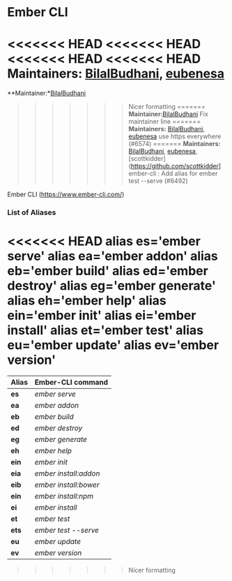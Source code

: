 # Ember CLI

<<<<<<< HEAD
<<<<<<< HEAD
<<<<<<< HEAD
<<<<<<< HEAD
**Maintainers:** [BilalBudhani](http://www.github.com/BilalBudhani), [eubenesa](http://www.github.com/eubenesa)
=======
**Maintainer:*[BilalBudhani](http://www.github.com/BilalBudhani)
>>>>>>> Nicer formatting
=======
**Maintainer:**[BilalBudhani](http://www.github.com/BilalBudhani)
>>>>>>> Fix maintainer line
=======
**Maintainers:** [BilalBudhani](https://github.com/BilalBudhani), [eubenesa](https://github.com/eubenesa)
>>>>>>> use https everywhere (#6574)
=======
**Maintainers:** [BilalBudhani](https://github.com/BilalBudhani), [eubenesa](https://github.com/eubenesa), [scottkidder](https://github.com/scottkidder]
>>>>>>> ember-cli : Add alias for ember test --serve (#6492)

Ember CLI (https://www.ember-cli.com/)

### List of Aliases

<<<<<<< HEAD
    alias es='ember serve'
    alias ea='ember addon'
    alias eb='ember build'
    alias ed='ember destroy'
    alias eg='ember generate'
    alias eh='ember help'
    alias ein='ember init'
    alias ei='ember install'
    alias et='ember test'
    alias eu='ember update'
    alias ev='ember version'
=======
Alias | Ember-CLI command
----- | -----------------
**es** | *ember serve*
**ea** | *ember addon*
**eb** | *ember build*
**ed** | *ember destroy*
**eg** | *ember generate*
**eh** | *ember help*
**ein** | *ember init*
**eia** | *ember install:addon*
**eib** | *ember install:bower*
**ein** | *ember install:npm*
**ei** | *ember install*
**et** | *ember test*
**ets** | *ember test --serve*
**eu** | *ember update*
**ev** | *ember version*
>>>>>>> Nicer formatting
